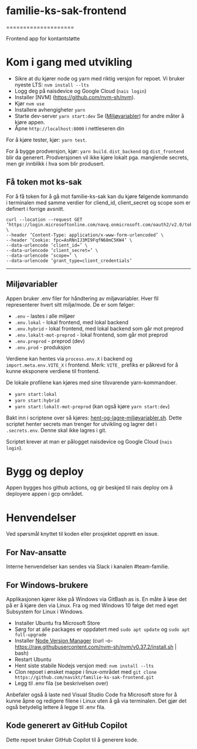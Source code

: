 # familie-ks-sak-frontend
====================

Frontend app for kontantstøtte

# Kom i gang med utvikling

* Sikre at du kjører node og yarn med riktig versjon for repoet. Vi bruker nyeste LTS: `nvm install --lts`
* Logg deg på naisdevice og Google Cloud (`nais login`)
* Installer [NVM] (https://github.com/nvm-sh/nvm).
* Kjør `nvm use`
* Installere avhengigheter `yarn`
* Starte dev-server `yarn start:dev` Se ([Miljøvariabler](#milj%C3%B8variabler)) for andre måter å kjøre appen.
* Åpne `http://localhost:8000` i nettleseren din

For å kjøre tester, kjør: `yarn test`.

For å bygge prodversjon, kjør: `yarn build`. `dist_backend` og `dist_frontend` blir da generert.
Prodversjonen vil ikke kjøre lokalt pga. manglende secrets, men gir innblikk i hva som blir produsert.

## Få token mot ks-sak
For å få token for å gå mot familie-ks-sak kan du kjøre følgende kommando i terminalen med samme verdier for cliend_id, 
client_secret og scope som er definert i forrige avsnitt. 

``` 
curl --location --request GET ‘https://login.microsoftonline.com/navq.onmicrosoft.com/oauth2/v2.0/token’ \
--header ‘Content-Type: application/x-www-form-urlencoded’ \
--header ‘Cookie: fpc=AsRNnIJ3MI9FqfN68mC5KW4’ \
--data-urlencode ‘client_id=’ \
--data-urlencode ‘client_secret=’ \
--data-urlencode ‘scope=’ \
--data-urlencode ‘grant_type=client_credentials’
```
---

## Miljøvariabler 
Appen bruker .env filer for håndtering av miljøvariabler. Hver fil representerer hvert sitt miljø/mode. De er som følger:
* `.env` - lastes i alle miljøer
* `.env.lokal` - lokal frontend, med lokal backend
* `.env.hybrid` - lokal frontend, med lokal backend som går mot preprod
* `.env.lokalt-mot-preprod` - lokal frontend, som går mot preprod
* `.env.preprod` - preprod (dev)
* `.env.prod` - produksjon

Verdiene kan hentes via `process.env.X` i backend og `import.meta.env.VITE_X` i frontend. 
Merk: `VITE_` prefiks er påkrevd for å kunne eksponere verdiene til frontend.

De lokale profilene kan kjøres med sine tilsvarende yarn-kommandoer.
- `yarn start:lokal`
- `yarn start:hybrid`
- `yarn start:lokalt-mot-preprod` (kan også kjøre `yarn start:dev`)

Bakt inn i scriptene over så kjøres: [hent-og-lagre-miljøvariabler.sh](hent-og-lagre-milj%C3%B8variabler.sh).
Dette scriptet henter secrets man trenger for utvikling og lagrer det i `.secrets.env`. Denne skal ikke lagres i git.

Scriptet krever at man er pålogget naisdevice og Google Cloud (`nais login`).

# Bygg og deploy
Appen bygges hos github actions, og gir beskjed til nais deploy om å deployere appen i gcp området.

# Henvendelser

Ved spørsmål knyttet til koden eller prosjektet opprett en issue.

## For Nav-ansatte

Interne henvendelser kan sendes via Slack i kanalen #team-familie.

## For Windows-brukere

Applikasjonen kjører ikke på Windows via GitBash as is. En måte å løse det på er å kjøre den via Linux.
Fra og med Windows 10 følge det med eget Subsystem for Linux i Windows.

* Installer Ubuntu fra Microsoft Store
* Sørg for at alle packages er oppdatert  med `sudo apt update` og `sudo apt full-upgrade`
* Installer [Node Version Manager](https://github.com/nvm-sh/nvm#installing-and-updating) (curl -o- https://raw.githubusercontent.com/nvm-sh/nvm/v0.37.2/install.sh | bash)
* Restart Ubuntu
* Hent siste stabile Nodejs versjon med: `nvm install --lts`
* Clon repoet i ønsket mappe i linux-området med `git clone https://github.com/navikt/familie-ks-sak-frontend.git`
* Legg til .env fila (se beskrivelsen over)

Anbefaler også å laste ned Visual Studio Code fra Microsoft store for å kunne åpne og redigere filene i Linux uten å gå via terminalen. Det gjør det også betydelig lettere å legge til .env fila.

## Kode generert av GitHub Copilot

Dette repoet bruker GitHub Copilot til å generere kode.
